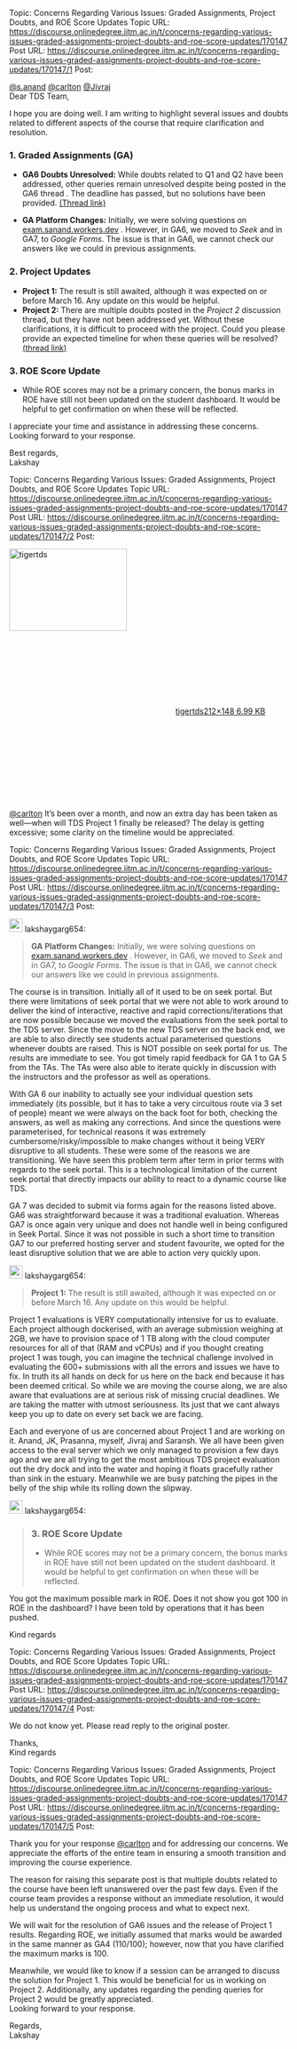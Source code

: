 Topic: Concerns Regarding Various Issues: Graded Assignments, Project Doubts, and ROE Score Updates
Topic URL: https://discourse.onlinedegree.iitm.ac.in/t/concerns-regarding-various-issues-graded-assignments-project-doubts-and-roe-score-updates/170147
Post URL: https://discourse.onlinedegree.iitm.ac.in/t/concerns-regarding-various-issues-graded-assignments-project-doubts-and-roe-score-updates/170147/1
Post: <p><a class="mention" href="/u/s.anand">@s.anand</a> <a class="mention" href="/u/carlton">@carlton</a> <a class="mention" href="/u/jivraj">@Jivraj</a><br>
Dear TDS Team,</p>
<p>I hope you are doing well. I am writing to highlight several issues and doubts related to different aspects of the course that require clarification and resolution.</p>
<h3><a name="p-607378-h-1-graded-assignments-ga-1" class="anchor" href="#p-607378-h-1-graded-assignments-ga-1"></a>1. Graded Assignments (GA)</h3>
<ul>
<li>
<p><strong>GA6 Doubts Unresolved:</strong> While doubts related to Q1 and Q2 have been addressed, other queries remain unresolved despite being posted in the GA6 thread . The deadline has passed, but no solutions have been provided. <a href="https://discourse.onlinedegree.iitm.ac.in/t/graded-assignment-6/169283">(Thread link)</a></p>
</li>
<li>
<p><strong>GA Platform Changes:</strong> Initially, we were solving questions on <a href="https://exam.sanand.workers.dev" rel="noopener nofollow ugc">exam.sanand.workers.dev</a> . However, in GA6, we moved to <em>Seek</em> and in GA7, to <em>Google Forms</em>. The issue is that in GA6, we cannot check our answers like we could in previous assignments.</p>
</li>
</ul>
<h3><a name="p-607378-h-2-project-updates-2" class="anchor" href="#p-607378-h-2-project-updates-2"></a>2. Project Updates</h3>
<ul>
<li><strong>Project 1:</strong> The result is still awaited, although it was expected on or before March 16. Any update on this would be helpful.</li>
<li><strong>Project 2:</strong> There are multiple doubts posted in the <em>Project 2</em> discussion thread, but they have not been addressed yet. Without these clarifications, it is difficult to proceed with the project. Could you please provide an expected timeline for when these queries will be resolved?  <a href="https://discourse.onlinedegree.iitm.ac.in/t/project-2-tds-solver-discussion-thread/169029/29">(thread link)</a></li>
</ul>
<h3><a name="p-607378-h-3-roe-score-update-3" class="anchor" href="#p-607378-h-3-roe-score-update-3"></a>3. ROE Score Update</h3>
<ul>
<li>While ROE scores may not be a primary concern, the bonus marks in ROE have still not been updated on the student dashboard. It would be helpful to get confirmation on when these will be reflected.</li>
</ul>
<p>I appreciate your time and assistance in addressing these concerns. Looking forward to your response.</p>
<p>Best regards,<br>
Lakshay</p>

Topic: Concerns Regarding Various Issues: Graded Assignments, Project Doubts, and ROE Score Updates
Topic URL: https://discourse.onlinedegree.iitm.ac.in/t/concerns-regarding-various-issues-graded-assignments-project-doubts-and-roe-score-updates/170147
Post URL: https://discourse.onlinedegree.iitm.ac.in/t/concerns-regarding-various-issues-graded-assignments-project-doubts-and-roe-score-updates/170147/2
Post: <p><div class="lightbox-wrapper"><a class="lightbox" href="https://europe1.discourse-cdn.com/flex013/uploads/iitm/original/3X/b/c/bc1f2c2f106b8b831e2bcefea909fd707667a72c.jpeg" data-download-href="/uploads/short-url/qQcybE9YeQKkRpOdhFKSmKOi9be.jpeg?dl=1" title="tigertds" rel="noopener nofollow ugc"><img src="https://europe1.discourse-cdn.com/flex013/uploads/iitm/original/3X/b/c/bc1f2c2f106b8b831e2bcefea909fd707667a72c.jpeg" alt="tigertds" data-base62-sha1="qQcybE9YeQKkRpOdhFKSmKOi9be" width="212" height="148"><div class="meta"><svg class="fa d-icon d-icon-far-image svg-icon" aria-hidden="true"><use href="#far-image"></use></svg><span class="filename">tigertds</span><span class="informations">212×148 6.99 KB</span><svg class="fa d-icon d-icon-discourse-expand svg-icon" aria-hidden="true"><use href="#discourse-expand"></use></svg></div></a></div><br>
<a class="mention" href="/u/carlton">@carlton</a> It’s been over a month, and now an extra day has been taken as well—when will TDS Project 1 finally be released? The delay is getting excessive; some clarity on the timeline would be appreciated.</p>

Topic: Concerns Regarding Various Issues: Graded Assignments, Project Doubts, and ROE Score Updates
Topic URL: https://discourse.onlinedegree.iitm.ac.in/t/concerns-regarding-various-issues-graded-assignments-project-doubts-and-roe-score-updates/170147
Post URL: https://discourse.onlinedegree.iitm.ac.in/t/concerns-regarding-various-issues-graded-assignments-project-doubts-and-roe-score-updates/170147/3
Post: <aside class="quote group-ds-students" data-username="lakshaygarg654" data-post="1" data-topic="170147">
<div class="title">
<div class="quote-controls"></div>
<img alt="" width="24" height="24" src="https://dub1.discourse-cdn.com/flex013/user_avatar/discourse.onlinedegree.iitm.ac.in/lakshaygarg654/48/129814_2.png" class="avatar"> lakshaygarg654:</div>
<blockquote>
<p><strong>GA Platform Changes:</strong> Initially, we were solving questions on <a href="https://exam.sanand.workers.dev">exam.sanand.workers.dev</a> . However, in GA6, we moved to <em>Seek</em> and in GA7, to <em>Google Forms</em>. The issue is that in GA6, we cannot check our answers like we could in previous assignments.</p>
</blockquote>

<p>The course is in transition. Initially all of it used to be on seek portal. But there were limitations of seek portal that we were not able to work around to deliver the kind of interactive, reactive and rapid corrections/iterations that are now possible because we moved the evaluations from the seek portal to the TDS server. Since the move to the new TDS server on the back end, we are able to also directly see students actual parameterised questions whenever doubts are raised. This is NOT possible on seek portal for us. The results are immediate to see. You got timely rapid feedback for GA 1 to GA 5 from the TAs. The TAs were also able to iterate quickly in discussion with the instructors and the professor as well as operations.</p>
<p>With GA 6 our inability to actually see your individual question sets immediately (its possible, but it has to take a very circuitous route via 3 set of people) meant we were always on the back foot for both, checking the answers, as well as making any corrections. And since the questions were parameterised, for technical reasons it was extremely cumbersome/risky/impossible to make changes without it being VERY disruptive to all students. These were some of the reasons we are transitioning. We have seen this problem term after term in prior terms with regards to the seek portal. This is a technological limitation of the current seek portal that directly impacts our ability to react to a dynamic course like TDS.</p>
<p>GA 7 was decided to submit via forms again for the reasons listed above. GA6 was straightforward because it was a traditional evaluation. Whereas GA7 is once again very unique and does not handle well in being configured in Seek Portal. Since it was not possible in such a short time to transition GA7 to our preferred hosting server and student favourite, we opted for the least disruptive solution that we are able to action very quickly upon.</p>
<aside class="quote group-ds-students" data-username="lakshaygarg654" data-post="1" data-topic="170147">
<div class="title">
<div class="quote-controls"></div>
<img alt="" width="24" height="24" src="https://dub1.discourse-cdn.com/flex013/user_avatar/discourse.onlinedegree.iitm.ac.in/lakshaygarg654/48/129814_2.png" class="avatar"> lakshaygarg654:</div>
<blockquote>
<p><strong>Project 1:</strong> The result is still awaited, although it was expected on or before March 16. Any update on this would be helpful.</p>
</blockquote>

<p>Project 1 evaluations is VERY computationally intensive for us to evaluate. Each project although dockerised, with an average submission weighing at 2GB, we have to provision space of 1 TB along with the cloud computer resources for all of that (RAM and vCPUs) and if you thought creating project 1 was tough, you can imagine the technical challenge involved in evaluating the 600+ submissions with all the errors and issues we have to fix. In truth its all hands on deck for us here on the back end because it has been deemed critical. So while we are moving the course along, we are also aware that evaluations are at serious risk of missing crucial deadlines. We are taking the matter with utmost seriousness. Its just that we cant always keep you up to date on every set back we are facing.</p>
<p>Each and everyone of us are concerned about Project 1 and are working on it. Anand, JK, Prasanna, myself, Jivraj and Saransh. We all have been given access to the eval server which we only managed to provision a few days ago and we are all trying to get the most ambitious TDS project evaluation out the dry dock and into the water and hoping it floats gracefully rather than sink in the estuary. Meanwhile we are busy patching the pipes in the belly of the ship while its rolling down the slipway.</p>
<aside class="quote group-ds-students" data-username="lakshaygarg654" data-post="1" data-topic="170147">
<div class="title">
<div class="quote-controls"></div>
<img alt="" width="24" height="24" src="https://dub1.discourse-cdn.com/flex013/user_avatar/discourse.onlinedegree.iitm.ac.in/lakshaygarg654/48/129814_2.png" class="avatar"> lakshaygarg654:</div>
<blockquote>
<h3>3. ROE Score Update</h3>
<ul>
<li>While ROE scores may not be a primary concern, the bonus marks in ROE have still not been updated on the student dashboard. It would be helpful to get confirmation on when these will be reflected.</li>
</ul>
</blockquote>

<p>You got the maximum possible mark in ROE. Does it not show you got 100 in ROE in the dashboard? I have been told by operations that it has been pushed.</p>
<p>Kind regards</p>

Topic: Concerns Regarding Various Issues: Graded Assignments, Project Doubts, and ROE Score Updates
Topic URL: https://discourse.onlinedegree.iitm.ac.in/t/concerns-regarding-various-issues-graded-assignments-project-doubts-and-roe-score-updates/170147
Post URL: https://discourse.onlinedegree.iitm.ac.in/t/concerns-regarding-various-issues-graded-assignments-project-doubts-and-roe-score-updates/170147/4
Post: <p>We do not know yet. Please read reply to the original poster.</p>
<p>Thanks,<br>
Kind regards</p>

Topic: Concerns Regarding Various Issues: Graded Assignments, Project Doubts, and ROE Score Updates
Topic URL: https://discourse.onlinedegree.iitm.ac.in/t/concerns-regarding-various-issues-graded-assignments-project-doubts-and-roe-score-updates/170147
Post URL: https://discourse.onlinedegree.iitm.ac.in/t/concerns-regarding-various-issues-graded-assignments-project-doubts-and-roe-score-updates/170147/5
Post: <p>Thank you for your response <a class="mention" href="/u/carlton">@carlton</a> and for addressing our concerns. We appreciate the efforts of the entire team in ensuring a smooth transition and improving the course experience.</p>
<p>The reason for raising this separate post is that multiple doubts related to the course have been left unanswered over the past few days. Even if the course team provides a response without an immediate resolution, it would help us understand the ongoing process and what to expect next.</p>
<p>We will wait for the resolution of GA6 issues and the release of Project 1 results. Regarding ROE, we initially assumed that marks would be awarded in the same manner as GA4 (110/100); however, now that you have clarified the maximum marks is 100.</p>
<p>Meanwhile, we would like to know if a session can be arranged to discuss the solution for Project 1. This would be beneficial for us in working on Project 2. Additionally, any updates regarding the pending queries for Project 2 would be greatly appreciated.<br>
Looking forward to your response.</p>
<p>Regards,<br>
Lakshay</p>

